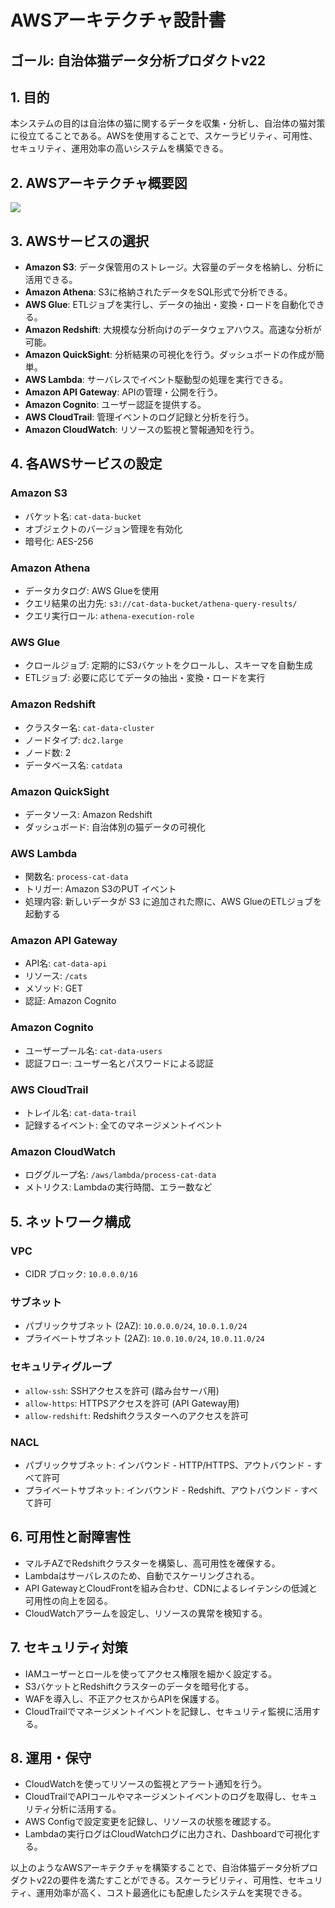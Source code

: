 # AWSアーキテクチャ設計書
## ゴール: 自治体猫データ分析プロダクトv22

## 1. 目的
本システムの目的は自治体の猫に関するデータを収集・分析し、自治体の猫対策に役立てることである。AWSを使用することで、スケーラビリティ、可用性、セキュリティ、運用効率の高いシステムを構築できる。

## 2. AWSアーキテクチャ概要図
![](./assets/images/aws_architecture.png)

## 3. AWSサービスの選択
- **Amazon S3**: データ保管用のストレージ。大容量のデータを格納し、分析に活用できる。
- **Amazon Athena**: S3に格納されたデータをSQL形式で分析できる。
- **AWS Glue**: ETLジョブを実行し、データの抽出・変換・ロードを自動化できる。
- **Amazon Redshift**: 大規模な分析向けのデータウェアハウス。高速な分析が可能。
- **Amazon QuickSight**: 分析結果の可視化を行う。ダッシュボードの作成が簡単。
- **AWS Lambda**: サーバレスでイベント駆動型の処理を実行できる。
- **Amazon API Gateway**: APIの管理・公開を行う。
- **Amazon Cognito**: ユーザー認証を提供する。
- **AWS CloudTrail**: 管理イベントのログ記録と分析を行う。
- **Amazon CloudWatch**: リソースの監視と警報通知を行う。

## 4. 各AWSサービスの設定
### Amazon S3
- バケット名: `cat-data-bucket`
- オブジェクトのバージョン管理を有効化
- 暗号化: AES-256

### Amazon Athena
- データカタログ: AWS Glueを使用
- クエリ結果の出力先: `s3://cat-data-bucket/athena-query-results/`
- クエリ実行ロール: `athena-execution-role`

### AWS Glue
- クロールジョブ: 定期的にS3バケットをクロールし、スキーマを自動生成
- ETLジョブ: 必要に応じてデータの抽出・変換・ロードを実行

### Amazon Redshift
- クラスター名: `cat-data-cluster`
- ノードタイプ: `dc2.large`
- ノード数: 2
- データベース名: `catdata`

### Amazon QuickSight
- データソース: Amazon Redshift
- ダッシュボード: 自治体別の猫データの可視化

### AWS Lambda
- 関数名: `process-cat-data`
- トリガー: Amazon S3のPUT イベント
- 処理内容: 新しいデータが S3 に追加された際に、AWS GlueのETLジョブを起動する

### Amazon API Gateway
- API名: `cat-data-api`
- リソース: `/cats`
- メソッド: GET
- 認証: Amazon Cognito

### Amazon Cognito
- ユーザープール名: `cat-data-users`
- 認証フロー: ユーザー名とパスワードによる認証

### AWS CloudTrail
- トレイル名: `cat-data-trail`
- 記録するイベント: 全てのマネージメントイベント

### Amazon CloudWatch
- ロググループ名: `/aws/lambda/process-cat-data`
- メトリクス: Lambdaの実行時間、エラー数など

## 5. ネットワーク構成
### VPC
- CIDR ブロック: `10.0.0.0/16`

### サブネット
- パブリックサブネット (2AZ): `10.0.0.0/24`, `10.0.1.0/24`
- プライベートサブネット (2AZ): `10.0.10.0/24`, `10.0.11.0/24`

### セキュリティグループ
- `allow-ssh`: SSHアクセスを許可 (踏み台サーバ用)
- `allow-https`: HTTPSアクセスを許可 (API Gateway用)
- `allow-redshift`: Redshiftクラスターへのアクセスを許可

### NACL
- パブリックサブネット: インバウンド - HTTP/HTTPS、アウトバウンド - すべて許可
- プライベートサブネット: インバウンド - Redshift、アウトバウンド - すべて許可

## 6. 可用性と耐障害性
- マルチAZでRedshiftクラスターを構築し、高可用性を確保する。
- Lambdaはサーバレスのため、自動でスケーリングされる。
- API GatewayとCloudFrontを組み合わせ、CDNによるレイテンシの低減と可用性の向上を図る。
- CloudWatchアラームを設定し、リソースの異常を検知する。

## 7. セキュリティ対策
- IAMユーザーとロールを使ってアクセス権限を細かく設定する。
- S3バケットとRedshiftクラスターのデータを暗号化する。
- WAFを導入し、不正アクセスからAPIを保護する。
- CloudTrailでマネージメントイベントを記録し、セキュリティ監視に活用する。

## 8. 運用・保守
- CloudWatchを使ってリソースの監視とアラート通知を行う。
- CloudTrailでAPIコールやマネージメントイベントのログを取得し、セキュリティ分析に活用する。
- AWS Configで設定変更を記録し、リソースの状態を確認する。
- Lambdaの実行ログはCloudWatchログに出力され、Dashboardで可視化する。

以上のようなAWSアーキテクチャを構築することで、自治体猫データ分析プロダクトv22の要件を満たすことができる。スケーラビリティ、可用性、セキュリティ、運用効率が高く、コスト最適化にも配慮したシステムを実現できる。
